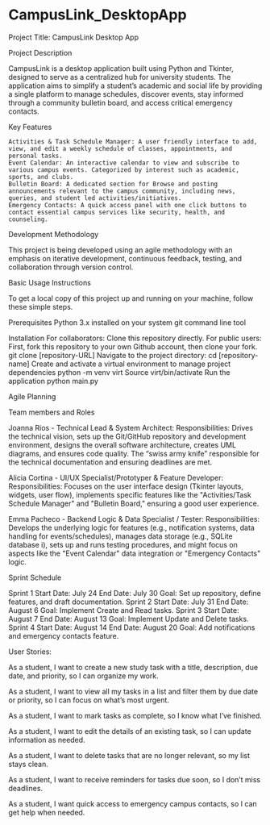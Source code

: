 # CampusLink_DesktopApp

Project Title: CampusLink Desktop App


Project Description

CampusLink is a desktop application built using Python and Tkinter, designed to serve as a centralized hub for university students. The application aims to simplify a student’s academic and social life by providing a single platform to manage schedules, discover events, stay informed through a community bulletin board, and access critical emergency contacts.


Key Features

	Activities & Task Schedule Manager: A user friendly interface to add, view, and edit a weekly schedule of classes, appointments, and personal tasks.
	Event Calendar: An interactive calendar to view and subscribe to various campus events. Categorized by interest such as academic, sports, and clubs.
	Bulletin Board: A dedicated section for Browse and posting announcements relevant to the campus community, including news, queries, and student led activities/initiatives.
	Emergency Contacts: A quick access panel with one click buttons to contact essential campus services like security, health, and counseling.


Development Methodology

This project is being developed using an agile methodology with an emphasis on iterative development, continuous feedback, testing, and collaboration through version control.


Basic Usage Instructions

To get a local copy of this project up and running on your machine, follow these simple steps.

Prerequisites 
	Python 3.x installed on your system
	git command line tool

Installation 
	For collaborators: Clone this repository directly.
	For public users: First, fork this repository to your own Github account, then clone your fork.
		git clone [repository-URL]
	Navigate to the project directory:
		cd [repository-name]
	Create and activate a virtual environment to manage project dependencies
		python -m venv virt
		Source virt/bin/activate
	Run the application
		python main.py


Agile Planning


Team members and Roles

Joanna Rios - Technical Lead & System Architect:
Responsibilities: Drives the technical vision, sets up the Git/GitHub repository and development environment, designs the overall software architecture, creates UML diagrams, and ensures code quality. The “swiss army knife” responsible for the technical documentation and ensuring deadlines are met.

Alicia Cortina - UI/UX Specialist/Prototyper & Feature Developer:
Responsibilities: Focuses on the user interface design (Tkinter layouts, widgets, user flow), implements specific features like the "Activities/Task Schedule Manager" and "Bulletin Board," ensuring a good user experience.

Emma Pacheco - Backend Logic & Data Specialist / Tester:
Responsibilities: Develops the underlying logic for features (e.g., notification systems, data handling for events/schedules), manages data storage (e.g., SQLite database i), sets up and runs testing procedures, and might focus on aspects like the "Event Calendar" data integration or "Emergency Contacts" logic.


Sprint Schedule
 
Sprint 1
	Start Date: July 24
	End Date: July 30
	Goal: Set up repository, define features, and draft documentation.
Sprint 2
	Start Date: July 31
	End Date: August 6
	Goal: Implement Create and Read tasks.
Sprint 3
	Start Date: August 7
	End Date: August 13
	Goal: Implement Update and Delete tasks.
Sprint 4
	Start Date: August 14
	End Date: August 20
	Goal: Add notifications and emergency contacts feature.


User Stories:

As a student, I want to create a new study task with a title, description, due date, and priority, so I can organize my work.

As a student, I want to view all my tasks in a list and filter them by due date or priority, so I can focus on what’s most urgent.

As a student, I want to mark tasks as complete, so I know what I’ve finished.

As a student, I want to edit the details of an existing task, so I can update information as needed.

As a student, I want to delete tasks that are no longer relevant, so my list stays clean.

As a student, I want to receive reminders for tasks due soon, so I don’t miss deadlines.

As a student, I want quick access to emergency campus contacts, so I can get help when needed.
